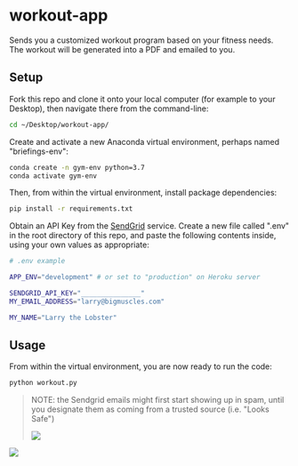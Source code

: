# workout-app

Sends you a customized workout program based on your fitness needs. The workout will be generated into a PDF and emailed to you.

## Setup

Fork this repo and clone it onto your local computer (for example to your Desktop), then navigate there from the command-line:

```sh
cd ~/Desktop/workout-app/
```

Create and activate a new Anaconda virtual environment, perhaps named "briefings-env":

```sh
conda create -n gym-env python=3.7
conda activate gym-env
```

Then, from within the virtual environment, install package dependencies:

```sh
pip install -r requirements.txt
```

Obtain an API Key from the [SendGrid](https://app.sendgrid.com/settings/api_keys) service. Create a new file called ".env" in the root directory of this repo, and paste the following contents inside, using your own values as appropriate:

```sh
# .env example

APP_ENV="development" # or set to "production" on Heroku server

SENDGRID_API_KEY="_______________"
MY_EMAIL_ADDRESS="larry@bigmuscles.com"

MY_NAME="Larry the Lobster"
```

## Usage

From within the virtual environment, you are now ready to run the code:

```sh
python workout.py
```

> NOTE: the Sendgrid emails might first start showing up in spam, until you designate them as coming from a trusted source (i.e. "Looks Safe")
>
> ![](https://user-images.githubusercontent.com/1328807/77856232-c7a0ff80-71c3-11ea-9dce-7a32b88701c6.png)


![](https://user-images.githubusercontent.com/1328807/77860069-173ef580-71db-11ea-83c6-5897bb9f4f51.png)